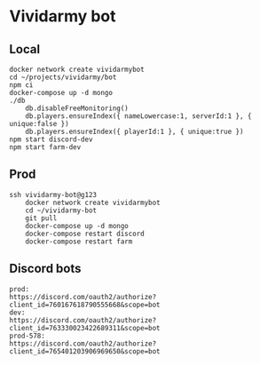 # Vividarmy bot

## Local

    docker network create vividarmybot
    cd ~/projects/vividarmy/bot
    npm ci
    docker-compose up -d mongo
    ./db
        db.disableFreeMonitoring()
        db.players.ensureIndex({ nameLowercase:1, serverId:1 }, { unique:false })
        db.players.ensureIndex({ playerId:1 }, { unique:true })
    npm start discord-dev
    npm start farm-dev

## Prod

    ssh vividarmy-bot@g123
        docker network create vividarmybot
        cd ~/vividarmy-bot
        git pull
        docker-compose up -d mongo
        docker-compose restart discord
        docker-compose restart farm

## Discord bots

    prod:
    https://discord.com/oauth2/authorize?client_id=760167618790555668&scope=bot
    dev:
    https://discord.com/oauth2/authorize?client_id=763330023422689311&scope=bot
    prod-578:
    https://discord.com/oauth2/authorize?client_id=765401203906969650&scope=bot
